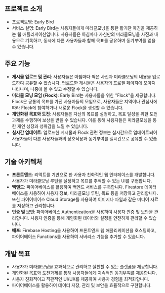 ## 프로젝트 소개

- 프로젝트명: Early Bird
- 서비스 설명: Early Bird는 사용자들에게 미라클모닝을 통한 활기찬 아침을 제공하는 웹 애플리케이션입니다. 사용자들은 아침마다 자신만의 미라클모닝을 사진과 내용으로 기록하고, 동시에 다른 사용자들과 함께 목표를 공유하며 동기부여를 얻을 수 있습니다.

## **주요 기능**

- **게시물 업로드 및 관리**: 사용자들은 아침마다 찍은 사진과 미라클모닝의 내용을 업로드하여 공유할 수 있습니다. 업로드한 게시물은 사용자의 프로필 페이지에 모아져 나타나며, 나중에 볼 수 있고 수정할 수 있습니다.
- **미라클 모닝 모임 (Flock)**: Early Bird는 사용자들을 위한 "Flock"을 제공합니다. Flock은 공통의 목표를 가진 사용자들의 모임으로, 사용자들은 지역이나 관심사에 따라 Flock에 참여하거나 새로운 Flock을 생성할 수 있습니다.
- **개인화된 목표와 도전**: 사용자들은 자신의 목표를 설정하고, 목표 달성을 위한 도전 과제를 수행하며 보상을 받을 수 있습니다. 이를 통해 사용자들은 미라클모닝을 통한 개인 성장과 성취감을 느낄 수 있습니다.
- **실시간 업데이트**: 업로드한 게시물과 Flock 관련 정보는 실시간으로 업데이트되어 사용자들이 다른 사용자들과의 상호작용과 동기부여를 실시간으로 공유할 수 있습니다.

## **기술 아키텍처**

- **프론트엔드**: 리액트를 기반으로 한 사용자 친화적인 웹 인터페이스를 개발합니다. 사용자가 미라클모닝 루틴을 설정하고 목표를 추적할 수 있는 UI를 구현합니다.
- **백엔드**: 파이어베이스를 활용하여 백엔드 서비스를 구축합니다. Firestore 데이터베이스를 사용하여 사용자 정보, 미라클모닝 루틴, 목표 등을 저장하고 관리합니다. 또한 파이어베이스 Cloud Storage를 사용하여 이미지나 파일과 같은 미디어 자료를 저장하고 관리합니다.
- **인증 및 보안**: 파이어베이스 Authentication을 사용하여 사용자 인증 및 보안을 관리합니다. 사용자 인증을 통해 개인화된 데이터와 설정을 안전하게 관리할 수 있습니다.
- **배포**: Firebase Hosting을 사용하여 프론트엔드 웹 애플리케이션을 호스팅하고, 파이어베이스 Functions를 사용하여 서버리스 기능을 추가할 수 있습니다.

## **개발 목표**

- 사용자가 미라클모닝을 효과적으로 관리하고 실천할 수 있는 플랫폼을 제공합니다.
- 개인화된 목표와 도전과제를 통해 사용자들에게 지속적인 동기부여를 제공합니다.
- 사용자 친화적이고 직관적인 UI/UX를 제공하여 사용자 경험을 최적화합니다.
- 파이어베이스를 활용하여 데이터 저장, 관리 및 보안을 효율적으로 구현합니다. 
